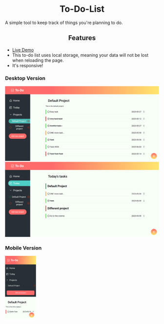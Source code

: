 <h1 align="center"> To-Do-List </h1>
A simple tool to keep track of things you're planning to do.

<h2 align = "center"> Features </h2>

* <a href="https://quazf1x.github.io/To-Do-List/"> Live Demo </a>
* This to-do list uses local storage, meaning your data will not be lost when reloading the page.
*  It's responsive!

<h3> Desktop Version </h3>
<img src="Readme images/Web.png"  alt="Web pic">
<img src="Readme images/Web2.png" alt="Web pic 2">
<h3> Mobile Version </h3>
<img src="Readme images/Phone.png"  width = 20% height=20% atl="Phone pic">
